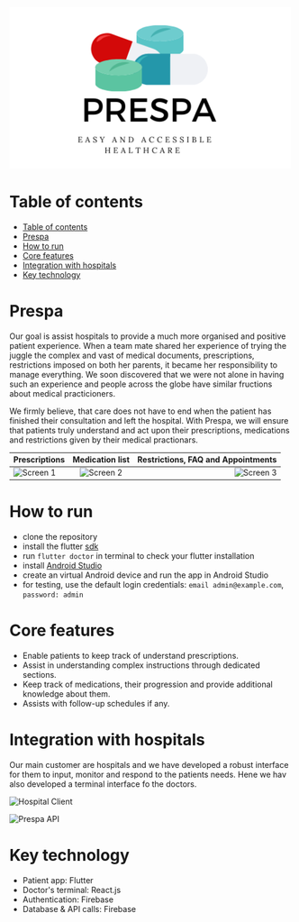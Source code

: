 <img src="img/prespa-banner.png" alt="Prespa Banner" width="500">

# Table of contents
- [Table of contents](#table-of-contents)
- [Prespa](#prespa)
- [How to run](#how-to-run)
- [Core features](#core-features)
- [Integration with hospitals](#integration-with-hospitals)
- [Key technology](#key-technology)

# Prespa
Our goal is assist hospitals to provide a much more organised and positive patient experience. When a team mate shared her experience of trying the juggle the complex and vast of medical documents, prescriptions, restrictions imposed on both her parents, it became her responsibility to manage everything. We soon discovered that we were not alone in having such an experience and people across the globe have similar fructions about medical practicioners. 

We firmly believe, that care does not have to end when the patient has finished their consultation and left the hospital. With Prespa, we will ensure that patients truly understand and act upon their prescriptions, medications and restrictions given by their medical practionars. 



| Prescriptions        | Medication list   | Restrictions, FAQ and Appointments   |
| ------------- |:-------------:| -----:|
| ![Screen 1](img/prespa-prescription.gif)    | ![Screen 2](img/prespa-medication.gif) | ![Screen 3](img/prespa-restrictions-faq-appointments.gif) |

# How to run
* clone the repository
* install the flutter [sdk](https://flutter.dev/docs/get-started/install)
* run `flutter doctor` in terminal to check your flutter installation
* install [Android Studio](https://developer.android.com/studio/install)
* create an virtual Android device and run the app in Android Studio
* for testing, use the default login credentials: `email admin@example.com`, `password: admin`

# Core features 
- Enable patients to keep track of understand prescriptions. 
- Assist in understanding complex instructions through dedicated sections. 
- Keep track of medications, their progression and provide additional knowledge about them.
- Assists with follow-up schedules if any. 


# Integration with hospitals
Our main customer are hospitals and we have developed a robust interface for them to input, monitor and respond to the patients needs. Hene we hav also developed a terminal interface fo the doctors. 


![Hospital Client](img/prespa-doctor-client.gif)



![Prespa API](img/prespa-api.gif)


# Key technology

- Patient app: Flutter 
- Doctor's terminal: React.js 
- Authentication: Firebase 
- Database & API calls: Firebase

